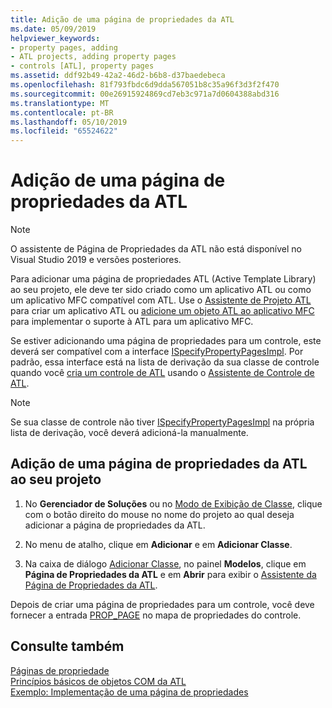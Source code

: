 ```yaml
---
title: Adição de uma página de propriedades da ATL
ms.date: 05/09/2019
helpviewer_keywords:
- property pages, adding
- ATL projects, adding property pages
- controls [ATL], property pages
ms.assetid: ddf92b49-42a2-46d2-b6b8-d37baedebeca
ms.openlocfilehash: 81f793fbdc6d9dda567051b8c35a96f3d3f2f470
ms.sourcegitcommit: 00e26915924869cd7eb3c971a7d0604388abd316
ms.translationtype: MT
ms.contentlocale: pt-BR
ms.lasthandoff: 05/10/2019
ms.locfileid: "65524622"
---
```

# <a name="adding-an-atl-property-page"></a>Adição de uma página de propriedades da ATL

> [!NOTE] 
> O assistente de Página de Propriedades da ATL não está disponível no Visual Studio 2019 e versões posteriores.

Para adicionar uma página de propriedades ATL (Active Template Library) ao seu projeto, ele deve ter sido criado como um aplicativo ATL ou como um aplicativo MFC compatível com ATL. Use o [Assistente de Projeto ATL](../../atl/reference/atl-project-wizard.md) para criar um aplicativo ATL ou [adicione um objeto ATL ao aplicativo MFC](../../mfc/reference/adding-atl-support-to-your-mfc-project.md) para implementar o suporte à ATL para um aplicativo MFC.

Se estiver adicionando uma página de propriedades para um controle, este deverá ser compatível com a interface [ISpecifyPropertyPagesImpl](../../atl/reference/ispecifypropertypagesimpl-class.md). Por padrão, essa interface está na lista de derivação da sua classe de controle quando você [cria um controle de ATL](../../atl/reference/adding-an-atl-control.md) usando o [Assistente de Controle de ATL](../../atl/reference/atl-control-wizard.md).

> [!NOTE]
> Se sua classe de controle não tiver [ISpecifyPropertyPagesImpl](../../atl/reference/ispecifypropertypagesimpl-class.md) na própria lista de derivação, você deverá adicioná-la manualmente.

## <a name="to-add-an-atl-property-page-to-your-project"></a>Adição de uma página de propriedades da ATL ao seu projeto

1. No **Gerenciador de Soluções** ou no [Modo de Exibição de Classe](/visualstudio/ide/viewing-the-structure-of-code), clique com o botão direito do mouse no nome do projeto ao qual deseja adicionar a página de propriedades da ATL.

1. No menu de atalho, clique em **Adicionar** e em **Adicionar Classe**.

1. Na caixa de diálogo [Adicionar Classe](../../ide/add-class-dialog-box.md), no painel **Modelos**, clique em **Página de Propriedades da ATL** e em **Abrir** para exibir o [Assistente da Página de Propriedades da ATL](../../atl/reference/atl-property-page-wizard.md).

Depois de criar uma página de propriedades para um controle, você deve fornecer a entrada [PROP_PAGE](property-map-macros.md#prop_page) no mapa de propriedades do controle.

## <a name="see-also"></a>Consulte também

[Páginas de propriedade](../../atl/atl-com-property-pages.md)<br/>
[Princípios básicos de objetos COM da ATL](../../atl/fundamentals-of-atl-com-objects.md)<br/>
[Exemplo: Implementação de uma página de propriedades](../../atl/example-implementing-a-property-page.md)
